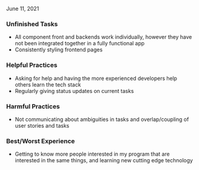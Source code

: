 June 11, 2021

### Unfinished Tasks

- All component front and backends work individually, however they have not been integrated together in a fully functional app
- Consistently styling frontend pages

### Helpful Practices

- Asking for help and having the more experienced developers help others learn the tech stack
- Regularly giving status updates on current tasks

### Harmful Practices

- Not communicating about ambiguities in tasks and overlap/coupling of user stories and tasks

### Best/Worst Experience

- Getting to know more people interested in my program that are interested in the same things, and learning new cutting edge technology